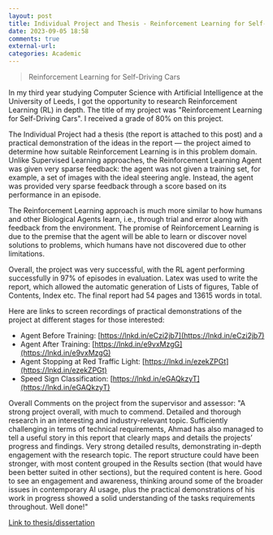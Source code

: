 ```yaml
---
layout: post
title: Individual Project and Thesis - Reinforcement Learning for Self-Driving Cars
date: 2023-09-05 18:58
comments: true
external-url:
categories: Academic
---
```


> Reinforcement Learning for Self-Driving Cars

In my third year studying Computer Science with Artificial Intelligence at the University of Leeds, I got the opportunity to research Reinforcement Learning (RL) in depth. The title of my project was "Reinforcement Learning for Self-Driving Cars". I received a grade of 80% on this project.

The Individual Project had a thesis (the report is attached to this post) and a practical demonstration of the ideas in the report — the project aimed to determine how suitable Reinforcement Learning is in this problem domain. Unlike Supervised Learning approaches, the Reinforcement Learning Agent was given very sparse feedback: the agent was not given a training set, for example, a set of images with the ideal steering angle. Instead, the agent was provided very sparse feedback through a score based on its performance in an episode.

The Reinforcement Learning approach is much more similar to how humans and other Biological Agents learn, i.e., through trial and error along with feedback from the environment. The promise of Reinforcement Learning is due to the premise that the agent will be able to learn or discover novel solutions to problems, which humans have not discovered due to other limitations.

Overall, the project was very successful, with the RL agent performing successfully in 97% of episodes in evaluation. Latex was used to write the report, which allowed the automatic generation of Lists of figures, Table of Contents, Index etc. The final report had 54 pages and 13615 words in total.

Here are links to screen recordings of practical demonstrations of the project at different stages for those interested:
- Agent Before Training: [https://lnkd.in/eCzi2jb7](https://lnkd.in/eCzi2jb7)
- Agent After Training: [https://lnkd.in/e9vxMzgG](https://lnkd.in/e9vxMzgG)
- Agent Stopping at Red Traffic Light: [https://lnkd.in/ezekZPGt](https://lnkd.in/ezekZPGt)
- Speed Sign Classification: [https://lnkd.in/eGAQkzyT](https://lnkd.in/eGAQkzyT)

Overall Comments on the project from the supervisor and assessor:
"A strong project overall, with much to commend. Detailed and thorough research in an interesting and industry-relevant topic. Sufficiently challenging in terms of technical requirements, Ahmad has also managed to tell a useful story in this report that clearly maps and details the projects’ progress and findings. Very strong detailed results, demonstrating in-depth engagement with the research topic. The report structure could have been stronger, with most content grouped in the Results section (that would have been better suited in other sections), but the required content is here. Good to see an engagement and awareness, thinking around some of the broader issues in contemporary AI usage, plus the practical demonstrations of his work in progress showed a solid understanding of the tasks requirements throughout. Well done!"

[Link to thesis/dissertation](/assets/AHMAD23-FINAL.pdf)